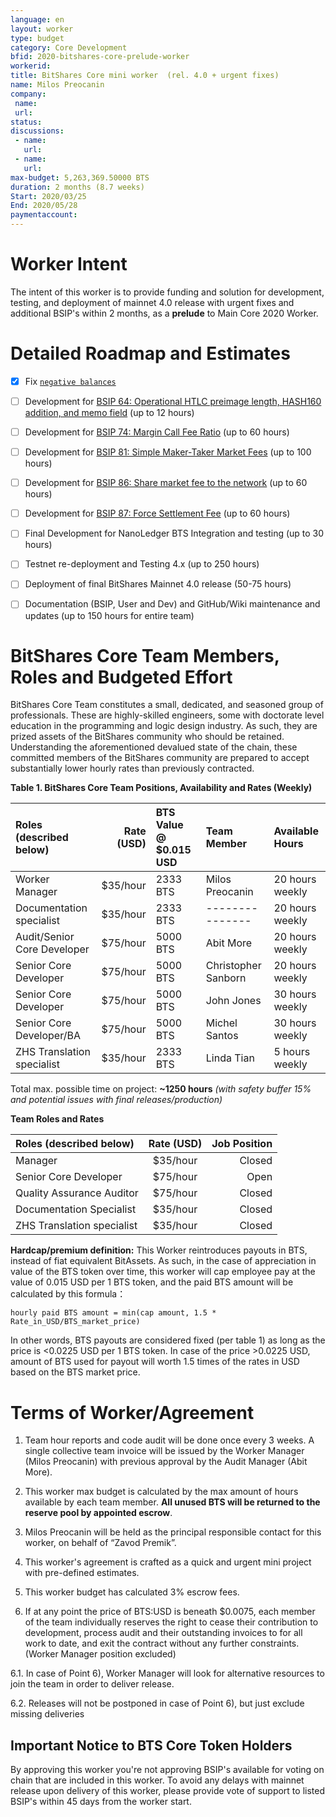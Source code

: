 ```yaml
---
language: en
layout: worker
type: budget
category: Core Development
bfid: 2020-bitshares-core-prelude-worker
workerid: 
title: BitShares Core mini worker  (rel. 4.0 + urgent fixes)
name: Milos Preocanin
company:
 name:
 url:
status: 
discussions:
 - name:
   url: 
 - name: 
   url: 
max-budget: 5,263,369.50000 BTS
duration: 2 months (8.7 weeks)
Start: 2020/03/25
End: 2020/05/28
paymentaccount: 
---
```


Worker Intent
==========

The intent of this worker is to provide funding and solution for development, testing, and deployment of mainnet 4.0 release with urgent fixes and additional BSIP's within 2 months, as a **prelude** to Main Core 2020 Worker.


Detailed Roadmap and Estimates
==============================

- [x] Fix [`negative balances`](https://github.com/bitshares/bitshares-core/issues/2103)
- [ ] Development for [BSIP 64: Operational HTLC preimage length, HASH160 addition, and memo field](https://github.com/bitshares/bsips/blob/master/bsip-0064.md) (up to 12 hours)
- [ ] Development for [BSIP 74: Margin Call Fee Ratio](https://github.com/bitshares/bsips/blob/master/bsip-0074.md) (up to 60 hours)
- [ ] Development for [BSIP 81: Simple Maker-Taker Market Fees](https://github.com/bitshares/bsips/blob/master/bsip-0081.md) (up to 100 hours)
- [ ] Development for [BSIP 86: Share market fee to the network](https://github.com/bitshares/bsips/blob/master/bsip-0086.md) (up to 60 hours)
- [ ] Development for [BSIP 87: Force Settlement Fee](https://github.com/bitshares/bsips/blob/master/bsip-0087.md) (up to 60 hours)
- [ ] Final Development for NanoLedger BTS Integration and testing (up to 30 hours)
- [ ] Testnet re-deployment and Testing 4.x (up to 250 hours)
- [ ] Deployment of final BitShares Mainnet 4.0 release (50-75 hours)
- [ ] Documentation (BSIP, User and Dev) and GitHub/Wiki maintenance and updates (up to 150 hours for entire team)


BitShares Core Team Members, Roles and Budgeted Effort
======================================================
BitShares Core Team constitutes a small, dedicated, and seasoned group of professionals.  These are highly-skilled engineers, some with doctorate level education in the programming and logic design industry.  As such, they are prized assets of the BitShares community who should be retained.   Understanding the aforementioned devalued state of the chain, these committed members of the BitShares community are prepared to accept substantially lower hourly rates than previously contracted.  


 **Table 1. BitShares Core Team Positions, Availability and Rates (Weekly)**

| Roles (described below)           | Rate (USD)| BTS Value @ $0.015 USD | Team Member             | Available Hours   |
|:--------------------------------- | ---------:|:----------------------- |:----------------------- |:----------------- |
| Worker Manager                    | $35/hour  | 2333 BTS                | Milos Preocanin         | 20 hours weekly   |
| Documentation specialist          | $35/hour  | 2333 BTS                | ---------------         | 20 hours weekly   |
| Audit/Senior Core Developer       | $75/hour  | 5000 BTS                | Abit More               | 20 hours weekly   |
| Senior Core Developer             | $75/hour  | 5000 BTS                | Christopher Sanborn     | 20 hours weekly   |
| Senior Core Developer             | $75/hour  | 5000 BTS                | John Jones              | 30 hours weekly   |
| Senior Core Developer/BA          | $75/hour  | 5000 BTS                | Michel Santos           | 30 hours weekly   |
| ZHS Translation specialist        | $35/hour  | 2333 BTS                | Linda Tian              |  5 hours weekly   |

Total max. possible time on project: **~1250 hours** *(with safety buffer 15% and potential issues with final releases/production)*

**Team Roles and Rates**

| Roles (described below)         | Rate (USD) | Job Position |
|:------------------------------- | :---------:| ------------:|
| Manager                         |  $35/hour  |  Closed |
| Senior Core Developer           |  $75/hour  |  Open   |
| Quality Assurance Auditor       |  $75/hour  |  Closed |
| Documentation Specialist        |  $35/hour  |  Closed |
| ZHS Translation specialist      |  $35/hour  |  Closed |


**Hardcap/premium definition:**
This Worker reintroduces payouts in BTS, instead of fiat equivalent BitAssets. As such, in the case of appreciation in value of the BTS token over time, this worker will cap employee pay at the value of 0.015 USD per 1 BTS token, and the paid BTS amount will be calculated by this formula：

`hourly paid BTS amount = min(cap amount, 1.5 * Rate_in_USD/BTS_market_price)`

In other words, BTS payouts are considered fixed (per table 1) as long as the price is <0.0225 USD per 1 BTS token. In case of the price >0.0225 USD, amount of BTS used for payout will worth 1.5 times of the rates in USD based on the BTS market price.

Terms of Worker/Agreement
==================

1) Team hour reports and code audit will be done once every 3 weeks. A single collective team invoice will be issued by the Worker Manager (Milos Preocanin) with previous approval by the Audit Manager (Abit More).

2) This worker max budget is calculated by the max amount of hours available by each team member. **All unused BTS will be returned to the reserve pool by appointed escrow**.

3) Milos Preocanin will be held as the principal responsible contact for this worker, on behalf of “Zavod Premik”.

4) This worker's agreement is crafted as a quick and urgent mini project with pre-defined estimates.

5) This worker budget has calculated 3% escrow fees.

6) If at any point the price of BTS:USD is beneath $0.0075, each member of the team individually reserves the right to cease their contribution to development, process audit and their outstanding invoices to for all work to date, and exit the contract without any further constraints. (Worker Manager position excluded)

6.1. In case of Point 6), Worker Manager will look for alternative resources to join the team in order to deliver release.

6.2. Releases will not be postponed in case of Point 6), but just exclude missing deliveries

## Important Notice to BTS Core Token Holders

By approving this worker you're not approving BSIP's available for voting on chain that are included in this worker. 
To avoid any delays with mainnet release upon delivery of this worker, please provide vote of support to listed BSIP's within 45 days from the worker start.
